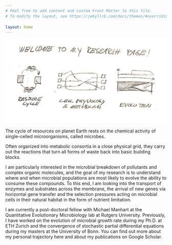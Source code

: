 ```yaml
---
# Feel free to add content and custom Front Matter to this file.
# To modify the layout, see https://jekyllrb.com/docs/themes/#overriding-theme-defaults

layout: home
---
```


![Welcome to my research page!](welcome-to-my-page.jpeg "Welcome to my research page!")
<!-- Single-celled microbial organisms, and the communities that they form in natural environments,  help to catalyze important chemical reactions. -->
<!-- I am fascinated by the metabolic capacities of microbes and how they develop new ones through the process of evolution. --> 

<!-- Multi-species microbial consortia are important players in the natural cycle of elements and their chemical output emerges from the specialized metabolism of consortia members in a close physical grid. -->
The cycle of resources on planet Earth rests on the chemical activity of single-celled microorganisms, called microbes.
<!-- their specialized metabolic abilities, often organized into so-called microbial consortia in a close physical grid. --> 
Often organized into metabolic consortia in a close physical grid, they carry out the reactions that turn all forms of waste back into basic building blocks.
<!-- In the small volume of their cell, microbes are able to concentrate chemical substrates with highly specialized enzymes and carry out the reactions that turn all forms of waste back into basic building blocks. -->
I am particularly interested in the microbial breakdown of pollutants and complex organic molecules, and the goal of my research is to understand where and when microbial populations are most likely to evolve the ability to consume these compounds.
To this end, I am looking into the transport of enzymes and substrates across the membrane, the arrival of new genes via  horizontal gene transfer and the selection pressures acting on microbial cells in their natural habitat in the form of nutrient limitation.

I am currently a post-doctoral fellow with Michael Manhart at the Quantitative Evolutionary Microbiology lab at Rutgers University. Previously, I have worked on the evolution of microbial growth rate during my Ph.D. at ETH Zurich and the convergence of stochastic partial differential equations during my masters at the University of Bonn. You can find out more about my personal trajectory here and about my publications on Google Scholar.


